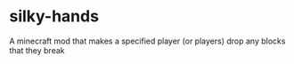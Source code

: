 # silky-hands
A minecraft mod that makes a specified player (or players) drop any blocks that they break
